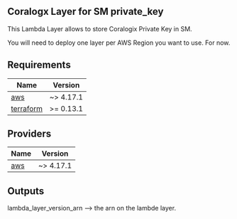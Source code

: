 ## Coralogx Layer for SM private_key

This Lambda Layer allows to store Coralogix Private Key in SM. 

You will need to deploy one layer per AWS Region you want to use. For now.

## Requirements 

| Name | Version |
|------|---------|
| <a name="requirement_aws"></a> [aws](#requirement\_aws) | ~> 4.17.1 |
| <a name="requirement_terraform"></a> [terraform](#requirement\_terraform) | >= 0.13.1 |

## Providers

| Name | Version |
|------|---------|
| <a name="provider_aws"></a> [aws](#provider\_aws) | ~> 4.17.1 |

## Outputs

lambda_layer_version_arn --> the arn on the lambde layer.
